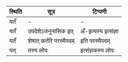 | स्थिति | सूत्र | टिप्पणी |
| ----- | ------- | ------ |
| यतँ | - | - |
| यतँ | उपदेशेऽजनुनासिक इत् | अँ-इत्यस्य इत्संज्ञा |
| यतँ | शेषात् कर्तरि परस्मैपदम् | इति परस्मैपदम् |
| यत् | तस्य लोपः | इत्संज्ञकस्य लोपः |
